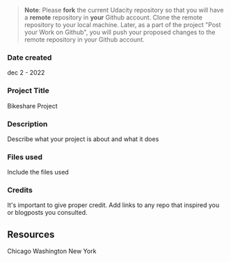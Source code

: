 >**Note**: Please **fork** the current Udacity repository so that you will have a **remote** repository in **your** Github account. Clone the remote repository to your local machine. Later, as a part of the project "Post your Work on Github", you will push your proposed changes to the remote repository in your Github account.

### Date created
dec 2 - 2022

### Project Title
Bikeshare Project

### Description
Describe what your project is about and what it does
### Files used
Include the files used

### Credits
It's important to give proper credit. Add links to any repo that inspired you or blogposts you consulted.

## Resources
Chicago
Washington
New York
